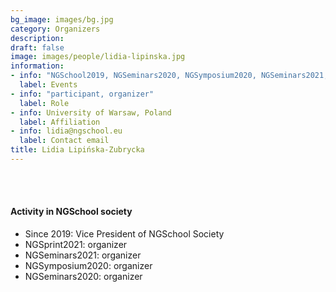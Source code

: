```yaml
---
bg_image: images/bg.jpg
category: Organizers
description: 
draft: false
image: images/people/lidia-lipinska.jpg
information:
- info: "NGSchool2019, NGSeminars2020, NGSymposium2020, NGSeminars2021, NGSprint2021"
  label: Events
- info: "participant, organizer"
  label: Role
- info: University of Warsaw, Poland
  label: Affiliation
- info: lidia@ngschool.eu
  label: Contact email
title: Lidia Lipińska-Zubrycka
---
```



<br>&nbsp;
<br>

#### Activity in NGSchool society
* Since 2019: Vice President of NGSchool Society 
* NGSprint2021: organizer
* NGSeminars2021: organizer
* NGSymposium2020: organizer
* NGSeminars2020: organizer
